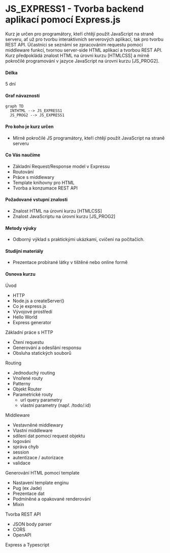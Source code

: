# JS_EXPRESS1 - Tvorba backend aplikací pomocí Express.js

Kurz je určen pro programátory, kteří chtějí použít JavaScript na straně serveru, ať už pro tvorbu interaktivních serverových aplikací, tak pro tvorbu REST API. Účastníci se seznámí se zpracováním requestu pomocí middleware funkcí, tvornou server-side HTML aplikací a tvorbou REST API. Kurz předpokládá znalost HTML na úrovni kurzu [HTMLCSS] a mírně pokročilé programování v jazyce JavaScript na úrovni kurzu [JS_PROG2].

#### Délka

5 dní

#### Graf návazností

```mermaid
graph TD
  INTHTML --> JS_EXPRESS1
  JS_PROG2 --> JS_EXPRESS1
```

#### Pro koho je kurz určen

- Mírně pokročilé JS programátory, kteří chtějí použít JavaScript na straně serveru

#### Co Vás naučíme

- Základní Request/Response model v Expressu
- Routování
- Práce s middlewary
- Template knihovny pro HTML
- Tvorba a konzumace REST API

#### Požadované vstupní znalosti

- Znalost HTML na úrovni kurzu [HTMLCSS]
- Znalost JavaScriptu na úrovní kurzu [JS_PROG2]

#### Metody výuky

- Odborný výklad s praktickými ukázkami, cvičení na počítačích.

#### Studijní materiály

- Prezentace probírané látky v tištěné nebo online formě

#### Osnova kurzu

Úvod

- HTTP
- Node.js a createServer()
- Co je express.js
- Vývojové prostředí
- Hello World
- Express generator

Základní práce s HTTP

- Čtení requestu
- Generování a odesílání responsu
- Obsluha statických souborů

Routing

- Jednoduchý routing
- Vnořené routy
- Patterny
- Objekt Router
- Parametrické routy
  - url query parametry
  - vlastní parametry (např. /todo/:id)

Middleware

- Vestavněné middlewary
- Vlastní middleware
- sdílení dat pomocí request objektu
- logování
- správa chyb
- session
- autentizace / autorizace
- validace

Generování HTML pomocí template

- Nastavení template enginu
- Pug (ex Jade)
- Prezentace dat
- Podmíněné a opakované renderování
- Mixin

Tvorba REST API

- JSON body parser
- CORS
- OpenAPI

Express a Typescript